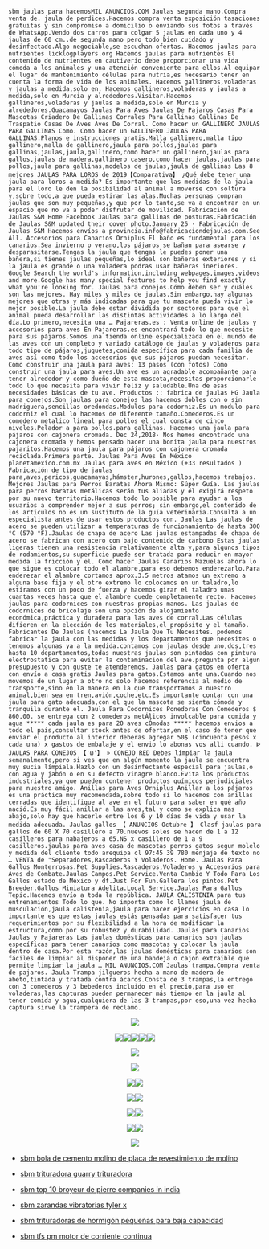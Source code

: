
```
sbm jaulas para hacemosMIL ANUNCIOS.COM Jaulas segunda mano.Compra venta de. jaula de perdices.Hacemos compra venta exposición tasaciones gratuitas y sin compromiso a domicilio o enviando sus fotos a través de WhatsApp.Vendo dos carros para colgar 5 jaulas en cada uno y 4 jaulas de 60 cm..de segunda mano pero todo bien cuidado y desinfectado.Algo negociable,se escuchan ofertas. Hacemos jaulas para nutrientes licklogplayers.org Hacemos jaulas para nutrientes El contenido de nutrientes en cautiverio debe proporcionar una vida cómoda a los animales y una atención conveniente para ellos.Al equipar el lugar de mantenimiento células para nutria,es necesario tener en cuenta la forma de vida de los animales. Hacemos gallineros,voladeras y jaulas a medida,solo en. Hacemos gallineros,voladeras y jaulas a medida,solo en Murcia y alrededores.Visitar.Hacemos gallineros,voladeras y jaulas a medida,solo en Murcia y alrededores.Guacamayos Jaulas Para Aves Jaulas De Pajaros Casas Para Mascotas Criadero De Gallinas Corrales Para Gallinas Gallinas De Traspatio Casas De Aves Aves De Corral. Como hacer un GALLINERO JAULAS PARA GALLINAS Como. Como hacer un GALLINERO JAULAS PARA GALLINAS.Planos e instrucciones gratis.Malla gallinero,malla tipo gallinero,malla de gallinero,jaula para pollos,jaulas para gallinas,jaulas,jaula,gallinero,como hacer un gallinero,jaulas para gallos,jaulas de madera,gallinero casero,como hacer jaulas,jaulas para pollos,jaula para gallinas,modelos de jaulas,jaula de gallinas Las 8 mejores JAULAS PARA LOROS de 2019【Comparativa】 ¿Qué debe tener una jaula para loros a medida? Es importante que las medidas de la jaula para el loro le den la posibilidad al animal a moverse con soltura y,sobre todo,a que pueda estirar las alas.Muchas personas compran jaulas que son muy pequeñas,y que por lo tanto,se va a encontrar en un espacio que no va a poder disfrutar de movilidad. Fabricación de Jaulas S&M Home Facebook Jaulas para gallinas de posturas.Fabricación de Jaulas S&M updated their cover photo.January 25 · Fabricación de Jaulas S&M Hacemos envíos a provincia.info@fabricaciondejaulas.com.See All. Accesorios para Canarios Orniplus El baño es fundamental para los canarios.Sea invierno o verano,los pájaros se bañan para asearse y desparasitarse.Tengas la jaula que tengas le puedes poner una bañera,si tienes jaulas pequeñas,lo ideal son bañeras exteriores y si la jaula es grande o una voladera podras usar bañeras ineriores. Google Search the world's information,including webpages,images,videos and more.Google has many special features to help you find exactly what you're looking for. Jaulas para conejos.Cómo deben ser y cuáles son las mejores. Hay miles y miles de jaulas.Sin embargo,hay algunas mejores que otras y más indicadas para que tu mascota pueda vivir lo mejor posible.La jaula debe estar dividida por sectores para que el animal pueda desarrollar las distintas actividades a lo largo del día.Lo primero,necesita una … Pajareras.es : Venta online de jaulas y accesorios para aves En Pajareras.es encontrará todo lo que necesite para sus pájaros.Somos una tienda online especializada en el mundo de las aves con un completo y variado catálogo de jaulas y voladeros para todo tipo de pájaros,juguetes,comida específica para cada familia de aves así como todo los accesorios que sus pájaros puedan necesitar. Cómo construir una jaula para aves: 13 pasos (con fotos) Cómo construir una jaula para aves.Un ave es un agradable acompañante para tener alrededor y como dueño de esta mascota,necesitas proporcionarle todo lo que necesita para vivir feliz y saludable.Una de esas necesidades básicas de tu ave. Productos :: fabrica de jaulas HG Jaula para conejos.Son jaulas para conejos las hacemos dobles con o sin madriguera,sencillas oredondas.Modulos para codorniz.Es un modulo para codorniz el cual lo hacemos de diferente tamaño.Comederos.Es un comedero metalico lineal para pollos el cual consta de cinco niveles.Pelador a para pollos.para gallinas. Hacemos una jaula para pájaros con cajonera cromada. Dec 24,2018· Nos hemos encontrado una cajonera cromada y hemos pensado hacer una bonita jaula para nuestros pajaritos.Hacemos una jaula para pájaros con cajonera cromada reciclada.Primera parte. Jaulas Para Aves En México planetamexico.com.mx Jaulas para aves en México (+33 resultados ) Fabricación de tipo de jaulas para,aves,pericos,guacamayas,hámster,hurones,gallos,hacemos trabajos. Mejores Jaulas para Perros Baratas Ahora Mismo: Súper Guía. Las jaulas para perros baratas metálicas serán tus aliadas y él exigirá respeto por su nuevo territorio.Hacemos todo lo posible para ayudar a los usuarios a comprender mejor a sus perros; sin embargo,el contenido de los artículos no es un sustituto de la guía veterinaria.Consulta a un especialista antes de usar estos productos con. Jaulas Las jaulas de acero se pueden utilizar a temperaturas de funcionamiento de hasta 300 °C (570 °F).Jaulas de chapa de acero Las jaulas estampadas de chapa de acero se fabrican con acero con bajo contenido de carbono Estas jaulas ligeras tienen una resistencia relativamente alta y,para algunos tipos de rodamientos,su superficie puede ser tratada para reducir en mayor medida la fricción y el. Como hacer Jaulas Canarios Mazuelas ahora lo que sigue es colocar todo el alambre,para eso debemos enderezarlo.Para enderezar el alambre cortamos aprox.3.5 metros atamos un extremo a alguna base fija y el otro extremo lo colocamos en un taladro,lo estiramos con un poco de fuerza y hacemos girar el taladro unas cuantas veces hasta que el alambre quede completamente recto. Hacemos jaulas para codornices con nuestras propias manos. Las jaulas de codornices de bricolaje son una opción de alojamiento económica,práctica y duradera para las aves de corral.Las células difieren en la elección de los materiales,el propósito y el tamaño. Fabricantes De Jaulas (hacemos La Jaula Que Tu Necesites. podemos fabricar la jaula con las medidas y los departamentos que necesites o tenemos algunas ya a la medida.contamos con jaulas desde uno,dos,tres hasta 10 departamentos,todas nuestras jaulas son pintadas con pintura electrostatica para evitar la contaminacion del ave.pregunta por algun presupuesto y con guste te atenderemos. Jaulas para gatos en oferta con envío a casa gratis Jaulas para gatos.Estamos ante una.Cuando nos movemos de un lugar a otro no solo hacemos referencia al medio de transporte,sino en la manera en la que transportamos a nuestro animal,bien sea en tren,avión,coche,etc.Es importante contar con una jaula para gato adecuada,con el que la mascota se sienta cómoda y tranquila durante el. Jaula Para Codornices Ponedoras Con Comederos $ 860,00. se entrega con 2 comederos metÁlicos involcable para comida y agua ***** cada jaula es para 20 aves cÓmodas ***** hacemos envios a todo el pais,consultar stock antes de ofertar,en el caso de tener que enviar el producto al interior deberas agregar 50$ (cincuenta pesos x cada una) x gastos de embalaje y el envio lo abonas vos alli cuando. ᐈ JAULAS PARA CONEJOS 【'ω'】 » CONEJO RED Debes limpiar la jaula semanalmente,pero si ves que en algún momento la jaula se encuentra muy sucia límpiala.Hazlo con un desinfectante especial para jaulas,o con agua y jabón o en su defecto vinagre blanco.Evita los productos industriales,ya que pueden contener productos químicos perjudiciales para nuestro amigo. Anillas para Aves Orniplus Anillar a los pájaros es una práctica muy recomendada,sobre todo si lo hacemos con anillas cerradas que identifique al ave en el futuro para saber en qué año nació.Es muy fácil anillar a las aves,tal y como se explica mas abajo,solo hay que hacerlo entre los 6 y 10 días de vida y usar la medida adecuada. Jaulas gallos 【 ANUNCIOS Octubre 】 Clasf jaulas para gallos de 60 X 70 casillero a 70.nuevos soles se hacen de 1 a 12 casilleros para nabajeros a 65.NS x casillero de 1 a 9 casilleros.jaulas para aves casa de mascotas perros gatos segun molelo y medida del cliente todo arequipa cl 97:45 39 780 menjaje de texto no … VENTA de "Separadores,Rascaderos Y Voladeros. Home. Jaulas Para Gallos Monterrosas.Pet Supplies.Rascaderos,Voladeros y Accesorios para Aves de Combate.Jaulas Campos.Pet Service.Venta Cambio Y Todo Para Los Gallos estado de México y df.Just For Fun.Gallera los pintos.Pet Breeder.Gallos Miniatura Adelita.Local Service.Jaulas Para Gallos Tepic.Hacemos envío a toda la república. JAULA CALISTENIA para tus entrenamientos Todo lo que. No importa como lo llames jaula de musculación,jaula calistenia,jaula para hacer ejercicios en casa lo importante es que estas jaulas estás pensadas para satisfacer tus requerimientos por su flexibilidad a la hora de modificar la estructura,como por su robustez y durabilidad. Jaulas para Canarios Jaulas y Pajareras Las jaulas domésticas para canarios son jaulas específicas para tener canarios como mascotas y colocar la jaula dentro de casa.Por esta razón,las jaulas domésticas para canarios son fáciles de limpiar al disponer de una bandeja o cajón extraíble que permite limpiar la jaula … MIL ANUNCIOS.COM Jaulas trampa.Compra venta de pajaros. Jaula Trampa jilgueros hecha a mano de madera de abeto,tintada y tratada contra ácaros.Consta de 3 trampas,la entregó con 3 comederos y 3 bebederos incluido en el precio,para uso en voladeras,las capturas pueden permanecer más tiempo en la jaula al tener comida y agua,cualquiera de las 3 trampas,por eso,una vez hecha captura sirve la trampera de reclamo. 
```

<div align="center">

<a href="https://es-crusher.shibang-china.com/github&k=sbm+jaulas+para+hacemos"><img src="https://static.shibang-china.com/es/crusher/logo.jpg"></a>

<a href="https://es-crusher.shibang-china.com/github&k=sbm+jaulas+para+hacemos"><img src="https://static.shibang-china.com/es/crusher/index.jpg"></a><a href="https://es-crusher.shibang-china.com/material.htmlgithub&k=sbm+jaulas+para+hacemos"><img src="https://static.shibang-china.com/es/crusher/material.jpg"></a><a href="https://es-crusher.shibang-china.com/application.htmlgithub&k=sbm+jaulas+para+hacemos"><img src="https://static.shibang-china.com/es/crusher/application.jpg"></a><a href="https://es-crusher.shibang-china.com/aboutus.htmlgithub&k=sbm+jaulas+para+hacemos"><img src="https://static.shibang-china.com/es/crusher/aboutus.jpg"></a><a href="https://es-crusher.shibang-china.com/contact.htmlgithub&k=sbm+jaulas+para+hacemos"><img src="https://static.shibang-china.com/es/crusher/contact.jpg"></a>

<a href="https://es-crusher.shibang-china.com/github&k=sbm+jaulas+para+hacemos"><img src="https://static.shibang-china.com/es/crusher/banner.jpg"></a>

<a href="https://swt.shibang-china.com/github&k=sbm+jaulas+para+hacemos"><img src="https://static.shibang-china.com/es/crusher/text.jpg"></a>

<a href="https://swt.shibang-china.com/github&k=sbm+jaulas+para+hacemos"><img src="https://static.shibang-china.com/es/crusher/chat.jpg"></a><a href="https://es-crusher.shibang-china.com/contact.htmlgithub&k=sbm+jaulas+para+hacemos"><img src="https://static.shibang-china.com/es/crusher/message.jpg"></a>

<a href="https://es-crusher.shibang-china.com/products/pe.htmlgithub&k=sbm+jaulas+para+hacemos"><img src="https://static.shibang-china.com/es/crusher/pe.jpg"></a><a href="https://es-crusher.shibang-china.com/products/pf.htmlgithub&k=sbm+jaulas+para+hacemos"><img src="https://static.shibang-china.com/es/crusher/pf.jpg"></a>

<a href="https://es-crusher.shibang-china.com/products/hpt.htmlgithub&k=sbm+jaulas+para+hacemos"><img src="https://static.shibang-china.com/es/crusher/hpt.jpg"></a><a href="https://es-crusher.shibang-china.com/products/vsi.htmlgithub&k=sbm+jaulas+para+hacemos"><img src="https://static.shibang-china.com/es/crusher/vsi.jpg"></a>

<a href="https://es-crusher.shibang-china.com/products/klv.htmlgithub&k=sbm+jaulas+para+hacemos"><img src="https://static.shibang-china.com/es/crusher/klv.jpg"></a><a href="https://es-crusher.shibang-china.com/products/portable.htmlgithub&k=sbm+jaulas+para+hacemos"><img src="https://static.shibang-china.com/es/crusher/portable.jpg"></a>

<a href="https://swt.shibang-china.com/github&k=sbm+jaulas+para+hacemos"><img src="https://static.shibang-china.com/es/crusher/case.jpg"></a>

</div>


* [sbm bola de cemento molino de placa de revestimiento de molino](sbm%20bola%20de%20cemento%20molino%20de%20placa%20de%20revestimiento%20de%20molino.md)

* [sbm trituradora guarry trituradora](sbm%20trituradora%20guarry%20trituradora.md)

* [sbm top 10 broyeur de pierre companies in india](sbm%20top%2010%20broyeur%20de%20pierre%20companies%20in%20india.md)

* [sbm zarandas vibratorias tyler x](sbm%20zarandas%20vibratorias%20tyler%20x.md)

* [sbm trituradoras de hormigón pequeñas para baja capacidad](sbm%20trituradoras%20de%20hormig%C3%B3n%20peque%C3%B1as%20para%20baja%20capacidad.md)

* [sbm tfs pm motor de corriente continua](sbm%20tfs%20pm%20motor%20de%20corriente%20continua.md)